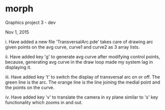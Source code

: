 # morph
Graphics project 3 - dev

Nov 1, 2015

i. Have added a new file 'TransversalArc.pde' takes care of drawing arc given points on the avg curve, curve1 and curve2 as 3 array lists.

ii. Have added key 'g' to generate avg curve after modifying control points, because, generating avg curve in the draw loop made my system lag in displaying it.

iii. Have added key 't' to switch the display of transversal arc on or off. The green line is the arc. The orange line is the line joining the medial point and the points on the curve.

iv. Have added key 'v' to translate the camera in xy plane similar to 's' key functionality which zooms in and out.
